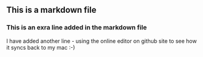 ## This is a markdown file
### This is an exra line added in the markdown file
I have added another line - using the online editor on github site to see how it syncs back to my mac :-)
